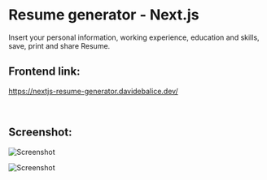 
# Resume generator - Next.js

Insert your personal information, working experience, education and skills, save, print and share Resume.

## Frontend link:

https://nextjs-resume-generator.davidebalice.dev/

<br>


## Screenshot:

![Screenshot](https://www.aroundweb.it/screenshot/next-resume1.jpg)

![Screenshot](https://www.aroundweb.it/screenshot/next-resume2.jpg)






